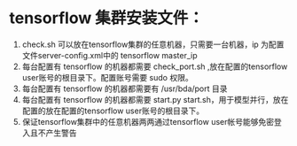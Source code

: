 # tensorflow 集群安装文件：
1. check.sh 可以放在tensorflow集群的任意机器，只需要一台机器，ip 为配置文件server-config.xml中的 tensorflow master_ip
2. 每台配置有 tensorflow 的机器都需要 check_port.sh ,放在配置的tensorflow user账号的根目录下。配置账号需要 sudo 权限。
3. 每台配置有 tensorflow 的机器都需要有 /usr/bda/port 目录
4. 每台配置有 tensorflow 的机器都需要 start.py  start.sh，用于模型并行，放在配置的放在配置的tensorflow user账号的根目录下。
5. 保证tensorflow集群中的任意机器两两通过tensorflow user帐号能够免密登入且不产生警告
